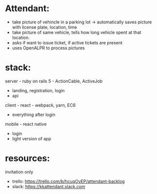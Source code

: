 # Attendant:
- take picture of vehincle in a parking lot -> automatically saves picture with license plate, location, time
- take picture of same vehicle, tells how long vehicle spent at that location.
- asks if want to issue ticket, if active tickets are present
- uses OpenALPR to process pictures

# stack:
server - ruby on rails 5 - ActionCable, ActiveJob
  - landing, registration, login
  - api

client - react - webpack, yarn, EC6
  - everything after login

mobile - react native
  - login
  - light version of app

# resources:
invitation only
- trello: https://trello.com/b/hcuqOvEP/attendant-backlog
- slack: https://kkattendant.slack.com
